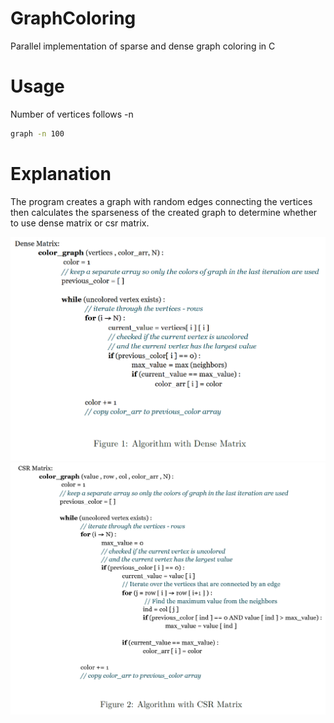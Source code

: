 # GraphColoring
Parallel implementation of sparse and dense graph coloring in C

# Usage
Number of vertices follows -n
```bash
graph -n 100
```
# Explanation
The program creates a graph with random edges connecting the vertices then calculates the sparseness of the created graph to determine whether to use dense matrix or csr matrix.

![alt text](Dense_Algorithm.png)
![alt text](CSR_Algorithm.png)
